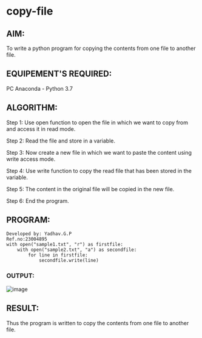 # copy-file
## AIM:
To write a python program for copying the contents from one file to another file.
## EQUIPEMENT'S REQUIRED: 
PC
Anaconda - Python 3.7
## ALGORITHM: 
Step 1:
Use open function to open the file in which we want to copy from and access it in read mode.

Step 2:
Read the file and store in a variable.

Step 3:
Now create a new file in which we want to paste the content using write access mode.

Step 4:
Use write function to copy the read file that has been stored in the variable.

Step 5:
The content in the original file will be copied in the new file.

Step 6:
End the program.
## PROGRAM:
```
Developed by: Yadhav.G.P
Ref.no:23004895
with open("sample1.txt", "r") as firstfile:
    with open("sample2.txt", "a") as secondfile:
        for line in firstfile:
            secondfile.write(line)
```
### OUTPUT:
![image](https://github.com/iamyadhav/copy-file/assets/147139713/ba80beb3-74d4-4788-8858-6f744d934224)


## RESULT:
Thus the program is written to copy the contents from one file to another file.
